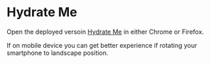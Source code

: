 # Hydrate Me
Open the deployed versoin [Hydrate Me](https://filkovsp.github.io/hydrate-me/) in either Chrome or Firefox.

If on mobile device you can get better experience if rotating your smartphone to landscape position.